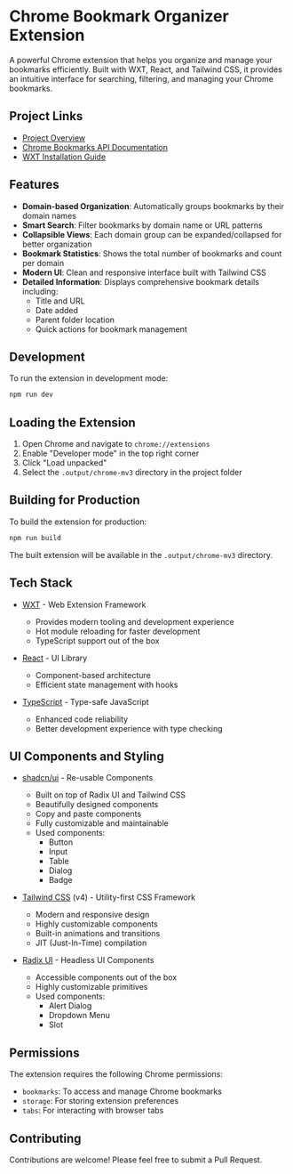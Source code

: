 # Chrome Bookmark Organizer Extension

A powerful Chrome extension that helps you organize and manage your bookmarks efficiently. Built with WXT, React, and Tailwind CSS, it provides an intuitive interface for searching, filtering, and managing your Chrome bookmarks.

## Project Links

- [Project Overview](https://linear.app/axm-coder/project/chrome-bookmark-organizer-vite-wxt-b604049a51fb/overview)
- [Chrome Bookmarks API Documentation](https://developer.chrome.com/docs/extensions/reference/api/bookmarks)
- [WXT Installation Guide](https://wxt.dev/guide/installation.html)

## Features

- **Domain-based Organization**: Automatically groups bookmarks by their domain names
- **Smart Search**: Filter bookmarks by domain name or URL patterns
- **Collapsible Views**: Each domain group can be expanded/collapsed for better organization
- **Bookmark Statistics**: Shows the total number of bookmarks and count per domain
- **Modern UI**: Clean and responsive interface built with Tailwind CSS
- **Detailed Information**: Displays comprehensive bookmark details including:
  - Title and URL
  - Date added
  - Parent folder location
  - Quick actions for bookmark management

## Development

To run the extension in development mode:

```bash
npm run dev
```

## Loading the Extension

1. Open Chrome and navigate to `chrome://extensions`
2. Enable "Developer mode" in the top right corner
3. Click "Load unpacked"
4. Select the `.output/chrome-mv3` directory in the project folder

## Building for Production

To build the extension for production:

```bash
npm run build
```

The built extension will be available in the `.output/chrome-mv3` directory.

## Tech Stack

- [WXT](https://wxt.dev/) - Web Extension Framework
  - Provides modern tooling and development experience
  - Hot module reloading for faster development
  - TypeScript support out of the box
- [React](https://reactjs.org/) - UI Library

  - Component-based architecture
  - Efficient state management with hooks

- [TypeScript](https://www.typescriptlang.org/) - Type-safe JavaScript
  - Enhanced code reliability
  - Better development experience with type checking

## UI Components and Styling

- [shadcn/ui](https://ui.shadcn.com/) - Re-usable Components

  - Built on top of Radix UI and Tailwind CSS
  - Beautifully designed components
  - Copy and paste components
  - Fully customizable and maintainable
  - Used components:
    - Button
    - Input
    - Table
    - Dialog
    - Badge

- [Tailwind CSS](https://tailwindcss.com/) (v4) - Utility-first CSS Framework

  - Modern and responsive design
  - Highly customizable components
  - Built-in animations and transitions
  - JIT (Just-In-Time) compilation

- [Radix UI](https://www.radix-ui.com/) - Headless UI Components
  - Accessible components out of the box
  - Highly customizable primitives
  - Used components:
    - Alert Dialog
    - Dropdown Menu
    - Slot

## Permissions

The extension requires the following Chrome permissions:

- `bookmarks`: To access and manage Chrome bookmarks
- `storage`: For storing extension preferences
- `tabs`: For interacting with browser tabs

## Contributing

Contributions are welcome! Please feel free to submit a Pull Request.
